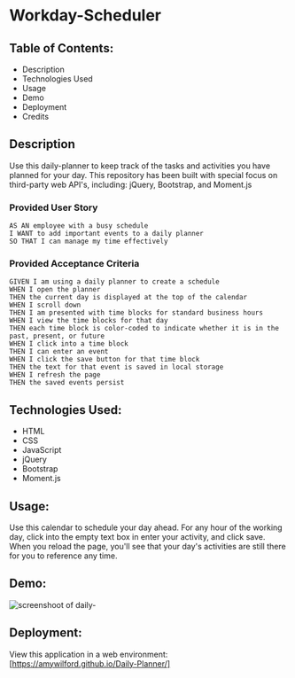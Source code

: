 # Workday-Scheduler

## Table of Contents:

- Description
- Technologies Used
- Usage
- Demo
- Deployment
- Credits

## Description

Use this daily-planner to keep track of the tasks and activities you have planned for your day. This repository has been built with special focus on third-party web API's, including: jQuery, Bootstrap, and Moment.js

### Provided User Story

```
AS AN employee with a busy schedule
I WANT to add important events to a daily planner
SO THAT I can manage my time effectively
```

### Provided Acceptance Criteria

```
GIVEN I am using a daily planner to create a schedule
WHEN I open the planner
THEN the current day is displayed at the top of the calendar
WHEN I scroll down
THEN I am presented with time blocks for standard business hours
WHEN I view the time blocks for that day
THEN each time block is color-coded to indicate whether it is in the past, present, or future
WHEN I click into a time block
THEN I can enter an event
WHEN I click the save button for that time block
THEN the text for that event is saved in local storage
WHEN I refresh the page
THEN the saved events persist
```

## Technologies Used:

- HTML
- CSS
- JavaScript
- jQuery
- Bootstrap
- Moment.js

## Usage:

Use this calendar to schedule your day ahead. For any hour of the working day, click into the empty text box in enter your activity, and click save. When you reload the page, you'll see that your day's activities are still there for you to reference any time.

## Demo:

<img src="placeholder" alt="screenshoot of daily-">

## Deployment:

View this application in a web environment: [https://amywilford.github.io/Daily-Planner/]

